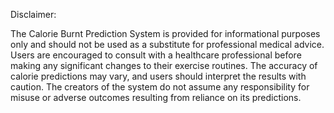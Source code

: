 Disclaimer:

The Calorie Burnt Prediction System is provided for informational purposes only and should not be used as a substitute for professional medical advice. Users are encouraged to consult with a healthcare professional before making any significant changes to their exercise routines. The accuracy of calorie predictions may vary, and users should interpret the results with caution. The creators of the system do not assume any responsibility for misuse or adverse outcomes resulting from reliance on its predictions.
